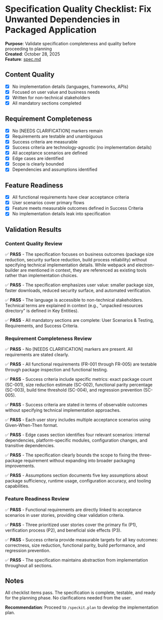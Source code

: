 # Specification Quality Checklist: Fix Unwanted Dependencies in Packaged Application

**Purpose**: Validate specification completeness and quality before proceeding to planning  
**Created**: October 28, 2025  
**Feature**: [spec.md](../spec.md)

## Content Quality

- [x] No implementation details (languages, frameworks, APIs)
- [x] Focused on user value and business needs
- [x] Written for non-technical stakeholders
- [x] All mandatory sections completed

## Requirement Completeness

- [x] No [NEEDS CLARIFICATION] markers remain
- [x] Requirements are testable and unambiguous
- [x] Success criteria are measurable
- [x] Success criteria are technology-agnostic (no implementation details)
- [x] All acceptance scenarios are defined
- [x] Edge cases are identified
- [x] Scope is clearly bounded
- [x] Dependencies and assumptions identified

## Feature Readiness

- [x] All functional requirements have clear acceptance criteria
- [x] User scenarios cover primary flows
- [x] Feature meets measurable outcomes defined in Success Criteria
- [x] No implementation details leak into specification

## Validation Results

### Content Quality Review
✅ **PASS** - The specification focuses on business outcomes (package size reduction, security surface reduction, build process reliability) without specifying technical implementation details. While webpack and electron-builder are mentioned in context, they are referenced as existing tools rather than implementation choices.

✅ **PASS** - The specification emphasizes user value: smaller package size, faster downloads, reduced security surface, and automated verification.

✅ **PASS** - The language is accessible to non-technical stakeholders. Technical terms are explained in context (e.g., "unpacked resources directory" is defined in Key Entities).

✅ **PASS** - All mandatory sections are complete: User Scenarios & Testing, Requirements, and Success Criteria.

### Requirement Completeness Review
✅ **PASS** - No [NEEDS CLARIFICATION] markers are present. All requirements are stated clearly.

✅ **PASS** - All functional requirements (FR-001 through FR-005) are testable through package inspection and functional testing.

✅ **PASS** - Success criteria include specific metrics: exact package count (SC-001), size reduction estimate (SC-002), functional parity percentage (SC-003), build time threshold (SC-004), and regression prevention (SC-005).

✅ **PASS** - Success criteria are stated in terms of observable outcomes without specifying technical implementation approaches.

✅ **PASS** - Each user story includes multiple acceptance scenarios using Given-When-Then format.

✅ **PASS** - Edge cases section identifies four relevant scenarios: internal dependencies, platform-specific modules, configuration changes, and transitive dependencies.

✅ **PASS** - The specification clearly bounds the scope to fixing the three-package requirement without expanding into broader packaging improvements.

✅ **PASS** - Assumptions section documents five key assumptions about package sufficiency, runtime usage, configuration accuracy, and tooling capabilities.

### Feature Readiness Review
✅ **PASS** - Functional requirements are directly linked to acceptance scenarios in user stories, providing clear validation criteria.

✅ **PASS** - Three prioritized user stories cover the primary fix (P1), verification process (P2), and beneficial side effects (P3).

✅ **PASS** - Success criteria provide measurable targets for all key outcomes: correctness, size reduction, functional parity, build performance, and regression prevention.

✅ **PASS** - The specification maintains abstraction from implementation throughout all sections.

## Notes

All checklist items pass. The specification is complete, testable, and ready for the planning phase. No clarifications needed from the user.

**Recommendation**: Proceed to `/speckit.plan` to develop the implementation plan.

